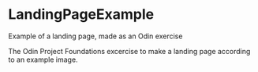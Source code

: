 # LandingPageExample
Example of a landing page, made as an Odin exercise

The Odin Project Foundations excercise to make a landing page according to an example image.
